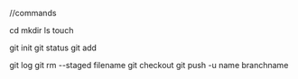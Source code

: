 //commands

cd
mkdir
ls
touch

git init
git status
git add <file name>

git log
git rm --staged filename
git checkout
git push -u name branchname
